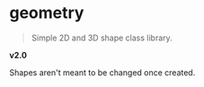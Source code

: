 # geometry
> Simple 2D and 3D shape class library.

**v2.0**

Shapes aren't meant to be changed once created.
